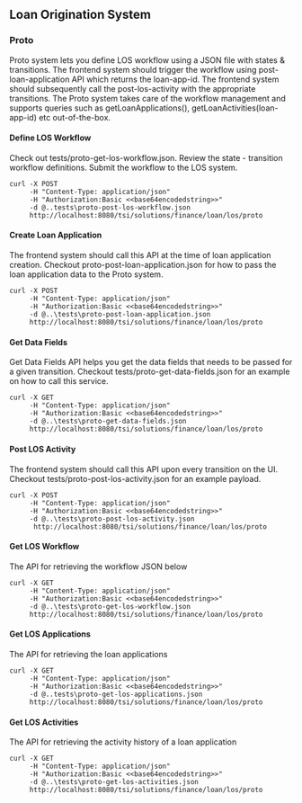 ## Loan Origination System

### Proto

Proto system lets you define LOS workflow using a JSON file with states & transitions. The frontend system should trigger the workflow using post-loan-application API which returns the loan-app-id. The frontend system should subsequently call the post-los-activity with the appropriate transitions. The Proto system takes care of the workflow management and supports queries such as getLoanApplications(), getLoanActivities(loan-app-id) etc out-of-the-box.  

#### Define LOS Workflow
Check out tests/proto-get-los-workflow.json. Review the state - transition workflow definitions. Submit the workflow to the LOS system.
```
curl -X POST 
     -H "Content-Type: application/json"
     -H "Authorization:Basic <<base64encodedstring>>" 
     -d @..tests\proto-post-los-workflow.json
     http://localhost:8080/tsi/solutions/finance/loan/los/proto
```
#### Create Loan Application
The frontend system should call this API at the time of loan application creation. Checkout proto-post-loan-application.json for how to pass the loan application data to the Proto system.
```
curl -X POST 
     -H "Content-Type: application/json"
     -H "Authorization:Basic <<base64encodedstring>>"
     -d @..\tests\proto-post-loan-application.json
     http://localhost:8080/tsi/solutions/finance/loan/los/proto
```
#### Get Data Fields
Get Data Fields API helps you get the data fields that needs to be passed for a given transition. Checkout tests/proto-get-data-fields.json for an example on how to call this service.
```
curl -X GET 
     -H "Content-Type: application/json" 
     -H "Authorization:Basic <<base64encodedstring>>" 
     -d @..\tests\proto-get-data-fields.json
     http://localhost:8080/tsi/solutions/finance/loan/los/proto
```
#### Post LOS Activity
The frontend system should call this API upon every transition on the UI. Checkout tests/proto-post-los-activity.json for an example payload.
```
curl -X POST
     -H "Content-Type: application/json"
     -H "Authorization:Basic <<base64encodedstring>>"
     -d @..\tests\proto-post-los-activity.json
      http://localhost:8080/tsi/solutions/finance/loan/los/proto
```
#### Get LOS Workflow
The API for retrieving the workflow JSON below
```
curl -X GET 
     -H "Content-Type: application/json"
     -H "Authorization:Basic <<base64encodedstring>>" 
     -d @..\tests\proto-get-los-workflow.json 
     http://localhost:8080/tsi/solutions/finance/loan/los/proto
```
####  Get LOS Applications
The API for retrieving the loan applications
```
curl -X GET 
     -H "Content-Type: application/json"
     -H "Authorization:Basic <<base64encodedstring>>"
     -d @..tests\proto-get-los-applications.json 
     http://localhost:8080/tsi/solutions/finance/loan/los/proto
```
#### Get LOS Activities
The API for retrieving the activity history of a loan application
```
curl -X GET 
     -H "Content-Type: application/json"
     -H "Authorization:Basic <<base64encodedstring>>"
     -d @..\tests\proto-get-los-activities.json 
     http://localhost:8080/tsi/solutions/finance/loan/los/proto
```




